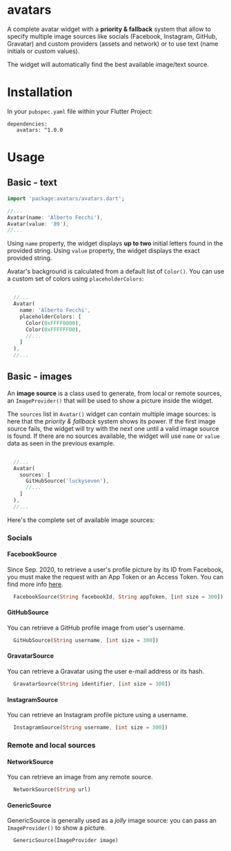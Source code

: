 # avatars

A complete avatar widget with a **priority & fallback** system that allow to specify multiple image sources like socials (Facebook, Instagram, GitHub, Gravatar) and custom providers (assets and network) or to use text (name initials or custom values). 

The widget will automatically find the best available image/text source. 

# Installation

In your `pubspec.yaml` file within your Flutter Project: 
         
    dependencies:
       avatars: ^1.0.0

# Usage

## Basic - text
         
   ```dart
  import 'package:avatars/avatars.dart';
   
  //...
  Avatar(name: 'Alberto Fecchi'),
  Avatar(value: '89'),
  //...
   ```

Using `name` property, the widget displays **up to two** initial letters found in the provided string.
Using `value` property, the widget displays the exact provided string.

Avatar's background is calculated from a default list of `Color()`. You can use a custom set of colors using `placeholderColors`:

```dart

  //...
  Avatar(
    name: 'Alberto Fecchi',
    placeholderColors: [
      Color(0xFFFF0000),
      Color(0xFFFFFF00),
      //...
    ] 
  ),
  //...
```

## Basic - images

An **image source** is a class used to generate, from local or remote sources, an `ImageProvider()` that will be used to show a picture inside the widget.

The `sources` list in `Avatar()` widget can contain multiple image sources: is here that the *priority & fallback* system shows its power. If the first image source fails, the widget will try with the next one until a valid image source is found. If there are no sources available, the widget will use `name` or `value` data as seen in the previous example. 

```dart

  //...
  Avatar(
    sources: [
      GitHubSource('luckyseven'),
      //...
    ]   
  ),
  //...
```

Here's the complete set of available image sources:

### Socials

#### FacebookSource
Since Sep. 2020, to retrieve a user's profile picture by its ID from Facebook, you must make the request with an App Token or an Access Token.
You can find more info [here](https://developers.facebook.com/docs/graph-api/reference/user/picture/).
```dart
  FacebookSource(String facebookId, String appToken, [int size = 300])
```

#### GitHubSource
You can retrieve a GitHub profile image from user's username.
```dart
  GitHubSource(String username, [int size = 300])
```

#### GravatarSource
You can retrieve a Gravatar using the user e-mail address or its hash.
```dart
  GravatarSource(String identifier, [int size = 300])
```

#### InstagramSource
You can retrieve an Instagram profile picture using a username.
```dart
  InstagramSource(String username, [int size = 300])
```

### Remote and local sources

#### NetworkSource
You can retrieve an image from any remote source.
```dart
  NetworkSource(String url)
```

#### GenericSource
GenericSource is generally used as a *jolly* image source: you can pass an `ImageProvider()` to show a picture.
```dart
  GenericSource(ImageProvider image)
```

